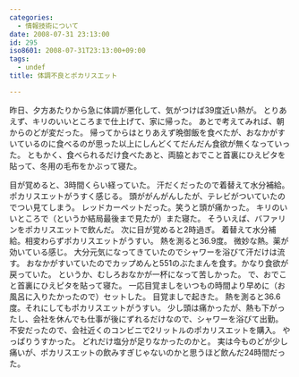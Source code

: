 ```yaml
---
categories:
  - 情報技術について
date: 2008-07-31 23:13:00
id: 295
iso8601: 2008-07-31T23:13:00+09:00
tags:
  - undef
title: 体調不良とポカリスエット

---
```


昨日、夕方あたりから急に体調が悪化して、気がつけば39度近い熱が。
とりあえず、キリのいいところまで仕上げて、家に帰った。
あとで考えてみれば、朝からのどが変だった。
帰ってからはとりあえず晩御飯を食べたが、おなかがすいているのに食べるのが思った以上にしんどくてだんだん食欲が無くなっていった。
ともかく、食べられるだけ食べたあと、両脇とおでこと首裏にひえピタを貼って、冬用の毛布をかぶって寝た。


目が覚めると、3時間くらい経っていた。
汗だくだったので着替えて水分補給。
ポカリスエットがうすく感じる。
頭ががんがんしたが、テレビがついていたのでつい見てしまう。
レッドカーペットだった。笑うと頭が痛かった。
キリのいいところで（というか結局最後まで見たが）また寝た。
そういえば、バファリンをポカリスエットで飲んだ。
次に目が覚めると2時過ぎ。
着替えて水分補給。相変わらずポカリスエットがうすい。
熱を測ると36.9度。
微妙な熱。薬が効いている感じ。
大分元気になってきていたのでシャワーを浴びて汗だけは流す。
おなかがすいていたのでカップめんと551のぶたまんを食す。かなり食欲が戻っていた。
というか、むしろおなかが一杯になって苦しかった。
で、おでこと首裏にひえピタを貼って寝た。
一応目覚ましをいつもの時間より早めに（お風呂に入りたかったので）セットした。
目覚ましで起きた。
熱を測ると36.6度。それにしてもポカリスエットがうすい。
少し頭は痛かったが、熱も下がったし、会社を休んでも仕事が後にずれるだけなので、シャワーを浴びて出勤。
不安だったので、会社近くのコンビニで2リットルのポカリスエットを購入。
やっぱりうすかった。
どれだけ塩分が足りなかったのかと。
実は今ものどが少し痛いが、ポカリスエットの飲みすぎじゃないのかと思うほど飲んだ24時間だった。
    	